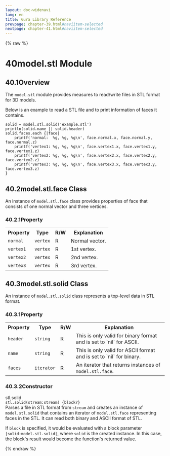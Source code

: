 ```yaml
---
layout: doc-widenavi
lang: en
title: Gura Library Reference
prevpage: chapter-39.html#naviitem-selected
nextpage: chapter-41.html#naviitem-selected
---
```

{% raw %}
<h1><span class="caption-index-1">40</span>model.stl Module</h1>
<h2><span class="caption-index-2">40.1</span><a name="anchor-40-1"></a>Overview</h2>
<p>
The <code class="highlighter-rouge">model.stl</code> module provides measures to read/write files in STL format for 3D models.
</p>
<p>
Below is an example to read a STL file and to print information of faces it contains.
</p>
<pre class="highlight"><code>solid = model.stl.solid('example.stl')
println(solid.name || solid.header)
solid.faces.each {|face|
    printf('normal:  %g, %g, %g\n', face.normal.x, face.normal.y, face.normal.z)
    printf('vertex1: %g, %g, %g\n', face.vertex1.x, face.vertex1.y, face.vertex1.z)
    printf('vertex2: %g, %g, %g\n', face.vertex2.x, face.vertex2.y, face.vertex2.z)
    printf('vertex3: %g, %g, %g\n', face.vertex3.x, face.vertex3.y, face.vertex3.z)
}
</code></pre>
<h2><span class="caption-index-2">40.2</span><a name="anchor-40-2"></a>model.stl.face Class</h2>
<p>
An instance of <code class="highlighter-rouge">model.stl.face</code> class provides properties of face that consists of one normal vector and three vertices.
</p>
<h3><span class="caption-index-3">40.2.1</span><a name="anchor-40-2-1"></a>Property</h3>
<p>
<table class="table">
<tr>
<th>
Property</th>
<th>
Type</th>
<th>
R/W</th>
<th>
Explanation</th>
</tr>


<tr>
<td>
<code>normal</code></td>
<td>
<code>vertex</code></td>
<td>
R</td>

<td>
Normal vector.</td>
</tr>


<tr>
<td>
<code>vertex1</code></td>
<td>
<code>vertex</code></td>
<td>
R</td>

<td>
1st vertex.</td>
</tr>


<tr>
<td>
<code>vertex2</code></td>
<td>
<code>vertex</code></td>
<td>
R</td>

<td>
2nd vertex.</td>
</tr>


<tr>
<td>
<code>vertex3</code></td>
<td>
<code>vertex</code></td>
<td>
R</td>

<td>
3rd vertex.</td>
</tr>


</table>

</p>
<h2><span class="caption-index-2">40.3</span><a name="anchor-40-3"></a>model.stl.solid Class</h2>
<p>
An instance of <code class="highlighter-rouge">model.stl.solid</code> class represents a top-level data in STL format.
</p>
<h3><span class="caption-index-3">40.3.1</span><a name="anchor-40-3-1"></a>Property</h3>
<p>
<table class="table">
<tr>
<th>
Property</th>
<th>
Type</th>
<th>
R/W</th>
<th>
Explanation</th>
</tr>


<tr>
<td>
<code>header</code></td>
<td>
<code>string</code></td>
<td>
R</td>

<td>
This is only valid for binary format and is set to `nil` for ASCII.</td>
</tr>


<tr>
<td>
<code>name</code></td>
<td>
<code>string</code></td>
<td>
R</td>

<td>
This is only valid for ASCII format and is set to `nil` for binary.</td>
</tr>


<tr>
<td>
<code>faces</code></td>
<td>
<code>iterator</code></td>
<td>
R</td>

<td>
An iterator that returns instances of <code>model.stl.face</code>.</td>
</tr>


</table>

</p>
<h3><span class="caption-index-3">40.3.2</span><a name="anchor-40-3-2"></a>Constructor</h3>
<p>
<div class="h5">stl.solid</div>
<div class="mb-2"><i class="fas fa-caret-right mr-2"></i><code>stl.solid(stream:stream) {block?}</code></div>
Parses a file in STL format from <code class="highlighter-rouge">stream</code> and creates an instance of <code class="highlighter-rouge">model.stl.solid</code> that contains an iterator of <code class="highlighter-rouge">model.stl.face</code> representing faces in the STL. It can read both binary and ASCII format of STL.
</p>
<p>
If <code class="highlighter-rouge">block</code> is specified, it would be evaluated with a block parameter <code class="highlighter-rouge">|solid:model.stl.solid|</code>, where <code class="highlighter-rouge">solid</code> is the created instance. In this case, the block's result would become the function's returned value.
</p>
{% endraw %}
